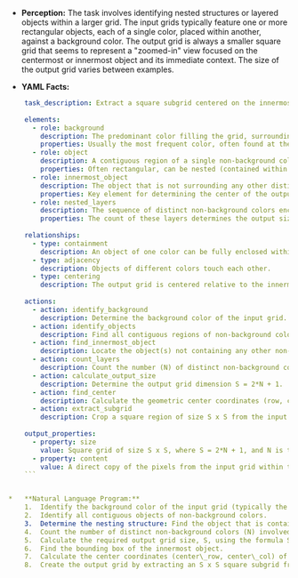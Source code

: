 *   **Perception:** The task involves identifying nested structures or layered objects within a larger grid. The input grids typically feature one or more rectangular objects, each of a single color, placed within another, against a background color. The output grid is always a smaller square grid that seems to represent a "zoomed-in" view focused on the centermost or innermost object and its immediate context. The size of the output grid varies between examples.

*   **YAML Facts:**
    
```yaml
    task_description: Extract a square subgrid centered on the innermost non-background object.
    
    elements:
      - role: background
        description: The predominant color filling the grid, surrounding all other objects.
        properties: Usually the most frequent color, often found at the grid borders.
      - role: object
        description: A contiguous region of a single non-background color.
        properties: Often rectangular, can be nested (contained within another object).
      - role: innermost_object
        description: The object that is not surrounding any other distinct non-background object. It is the deepest layer in the nesting.
        properties: Key element for determining the center of the output.
      - role: nested_layers
        description: The sequence of distinct non-background colors encountered when moving from the innermost object outwards towards the background.
        properties: The count of these layers determines the output size.
    
    relationships:
      - type: containment
        description: An object of one color can be fully enclosed within an object of another color.
      - type: adjacency
        description: Objects of different colors touch each other.
      - type: centering
        description: The output grid is centered relative to the innermost object in the input grid.
    
    actions:
      - action: identify_background
        description: Determine the background color of the input grid.
      - action: identify_objects
        description: Find all contiguous regions of non-background colors.
      - action: find_innermost_object
        description: Locate the object(s) not containing any other non-background objects. Assume a single one for this task based on examples.
      - action: count_layers
        description: Count the number (N) of distinct non-background colors involved in the nesting structure, including the innermost object's color.
      - action: calculate_output_size
        description: Determine the output grid dimension S = 2*N + 1.
      - action: find_center
        description: Calculate the geometric center coordinates (row, col) of the innermost object's bounding box.
      - action: extract_subgrid
        description: Crop a square region of size S x S from the input grid, centered at the found coordinates.
    
    output_properties:
      - property: size
        value: Square grid of size S x S, where S = 2*N + 1, and N is the number of non-background layers.
      - property: content
        value: A direct copy of the pixels from the input grid within the extracted S x S window.
    ```


*   **Natural Language Program:**
    1.  Identify the background color of the input grid (typically the most frequent color or the color at the corners/edges).
    2.  Identify all contiguous objects of non-background colors.
    3.  Determine the nesting structure: Find the object that is contained within the most layers of other distinct non-background objects (the "innermost" object).
    4.  Count the number of distinct non-background colors (N) involved in the nested structure, starting from the innermost object and moving outwards until the background is reached. Include the color of the innermost object in this count.
    5.  Calculate the required output grid size, S, using the formula S = 2 * N + 1.
    6.  Find the bounding box of the innermost object.
    7.  Calculate the center coordinates (center\_row, center\_col) of this bounding box (e.g., using floor division for average coordinates).
    8.  Create the output grid by extracting an S x S square subgrid from the input grid. The top-left corner of this subgrid in the input is at `(center_row - N, center_col - N)`, and the bottom-right corner is at `(center_row + N, center_col + N)`.